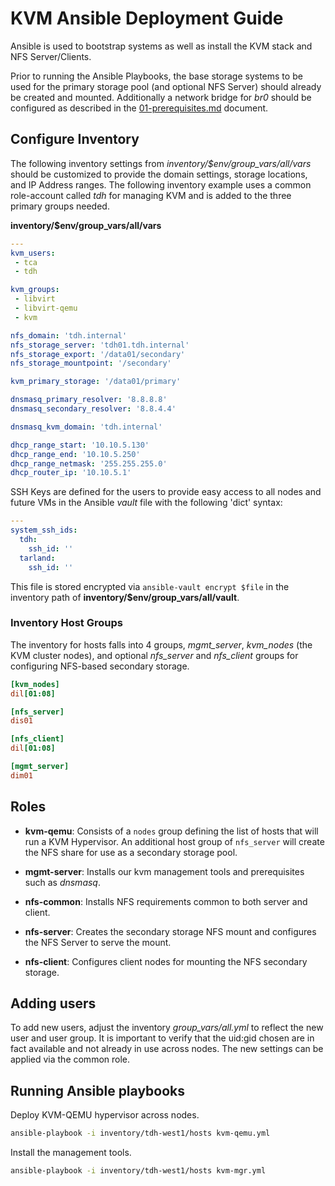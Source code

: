 KVM Ansible Deployment Guide
============================

Ansible is used to bootstrap systems as well as install the KVM stack 
and NFS Server/Clients.

Prior to running the Ansible Playbooks, the base storage systems to be 
used for the primary storage pool (and optional NFS Server) should already 
be created and mounted. Additionally a network bridge for *br0* should be 
configured as described in the [01-prerequisites.md](docs/01-prerequisites.md) 
document.


## Configure Inventory

The following inventory settings from *inventory/$env/group_vars/all/vars*
should be customized to provide the domain settings, storage locations, and 
IP Address ranges. The following inventory example uses a common role-account 
called *tdh* for managing KVM and is added to the three primary groups needed.

**inventory/$env/group_vars/all/vars**
```yaml
---
kvm_users:
 - tca
 - tdh

kvm_groups:
 - libvirt
 - libvirt-qemu
 - kvm

nfs_domain: 'tdh.internal'
nfs_storage_server: 'tdh01.tdh.internal'
nfs_storage_export: '/data01/secondary'
nfs_storage_mountpoint: '/secondary'

kvm_primary_storage: '/data01/primary'

dnsmasq_primary_resolver: '8.8.8.8'
dnsmasq_secondary_resolver: '8.8.4.4'

dnsmasq_kvm_domain: 'tdh.internal'

dhcp_range_start: '10.10.5.130'
dhcp_range_end: '10.10.5.250'
dhcp_range_netmask: '255.255.255.0'
dhcp_router_ip: '10.10.5.1'
```

SSH Keys are defined for the users to provide easy access to all nodes and
future VMs in the Ansible *vault* file with the following 'dict' syntax:
```yaml
---
system_ssh_ids:
  tdh:
    ssh_id: ''
  tarland:
    ssh_id: ''
```

This file is stored encrypted via `ansible-vault encrypt $file` in the
inventory path of **inventory/$env/group_vars/all/vault**.


### Inventory Host Groups

The inventory for hosts falls into 4 groups, *mgmt_server*, *kvm_nodes*
(the KVM cluster nodes), and optional *nfs_server* and *nfs_client* groups 
for configuring NFS-based secondary storage.
```ini
[kvm_nodes]
dil[01:08]

[nfs_server]
dis01

[nfs_client]
dil[01:08]

[mgmt_server]
dim01
```


## Roles

- **kvm-qemu**: Consists of a `nodes` group defining the list of hosts that
  will run a KVM Hypervisor. An additional host group of `nfs_server` will
  create the NFS share for use as a secondary storage pool.

- **mgmt-server**: Installs our kvm management tools and prerequisites such
  as *dnsmasq*.

- **nfs-common**: Installs NFS requirements common to both server and client.

- **nfs-server**: Creates the secondary storage NFS mount and configures
  the NFS Server to serve the mount.

- **nfs-client**: Configures client nodes for mounting the NFS secondary
  storage.


## Adding users

To add new users, adjust the inventory *group_vars/all.yml* to reflect
the new user and user group. It is important to verify that the uid:gid 
chosen are in fact available and not already in use across nodes. The new 
settings can be applied via the common role.


## Running Ansible playbooks

Deploy KVM-QEMU hypervisor across nodes.
```sh
ansible-playbook -i inventory/tdh-west1/hosts kvm-qemu.yml
```

Install the management tools.
```sh
ansible-playbook -i inventory/tdh-west1/hosts kvm-mgr.yml
```
